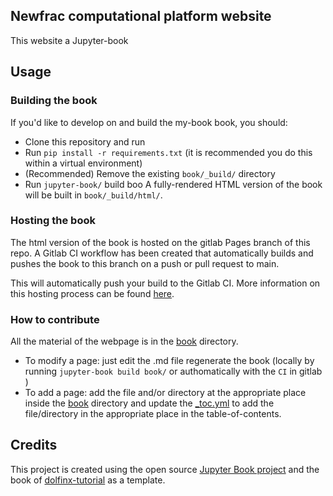 ## Newfrac computational platform website

This website a Jupyter-book

## Usage

### Building the book

If you'd like to develop on and build the my-book book, you should:

- Clone this repository and run
- Run `pip install -r requirements.txt` (it is recommended you do this within a virtual environment)
- (Recommended) Remove the existing `book/_build/` directory
- Run `jupyter-book/`
 build boo
A fully-rendered HTML version of the book will be built in `book/_build/html/`.

### Hosting the book

The html version of the book is hosted on the gitlab Pages branch of this repo. A Gitlab CI workflow has been created that automatically builds and pushes the book to this branch on a push or pull request to main.

This will automatically push your build to the Gitlab CI. More information on this hosting process can be found [here](https://jupyterbook.org/publish/gh-pages.html#manually-host-your-book-with-github-pages).

### How to contribute

All the material of the webpage is in the [book](https://gitlab.com/newfrac/newfrac.gitlab.io/-/tree/master/book) directory.

- To modify a page: just edit the .md file regenerate the book (locally by running `jupyter-book build book/` or authomatically with the `CI` in gitlab )
- To add a page: add the file and/or directory at the appropriate place inside the [book](https://gitlab.com/newfrac/newfrac.gitlab.io/-/tree/master/book) directory and update the [_toc.yml](https://gitlab.com/newfrac/newfrac.gitlab.io/-/blob/master/book/_toc.yml) to add the file/directory in the appropriate place in the table-of-contents.

## Credits

This project is created using the open source [Jupyter Book project](https://jupyterbook.org/) and the book of [dolfinx-tutorial](https://github.com/jorgensd/dolfinx-tutorial/blob/dokken/jupyterbook/Dockerfile) as a template.
